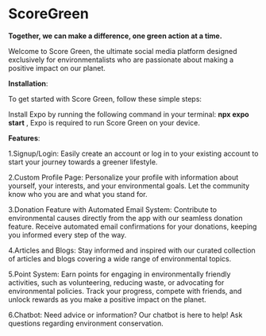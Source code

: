 # ScoreGreen
**Together, we can make a difference, one green action at a time.**

Welcome to Score Green, the ultimate social media platform designed exclusively for environmentalists who are passionate about making a positive impact on our planet.

**Installation**:

To get started with Score Green, follow these simple steps:

Install Expo by running the following command in your terminal:
**npx expo start** , 
Expo is required to run Score Green on your device.

**Features**:

1.Signup/Login:
Easily create an account or log in to your existing account to start your journey towards a greener lifestyle.

2.Custom Profile Page:
Personalize your profile with information about yourself, your interests, and your environmental goals. Let the community know who you are and what you stand for.

3.Donation Feature with Automated Email System:
Contribute to environmental causes directly from the app with our seamless donation feature. Receive automated email confirmations for your donations, keeping you informed every step of the way.

4.Articles and Blogs:
Stay informed and inspired with our curated collection of articles and blogs covering a wide range of environmental topics.

5.Point System:
Earn points for engaging in environmentally friendly activities, such as volunteering, reducing waste, or advocating for environmental policies. Track your progress, compete with friends, and unlock rewards as you make a positive impact on the planet.

6.Chatbot:
Need advice or information? Our chatbot is here to help! Ask questions regarding environment conservation.



